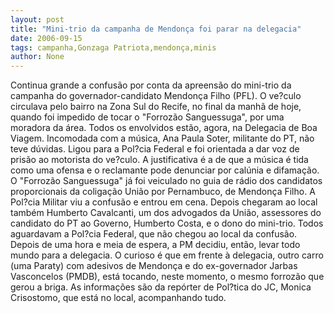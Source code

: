```yaml
---
layout: post
title: "Mini-trio da campanha de Mendonça foi parar na delegacia"
date: 2006-09-15
tags: campanha,Gonzaga Patriota,mendonça,minis
author: None
---
```


Continua grande a confusão por conta da apreensão do mini-trio da campanha do governador-candidato Mendonça Filho (PFL). 
O ve?culo circulava pelo bairro na Zona Sul do Recife, no final da manhã de hoje, quando foi impedido de tocar o \"Forrozão Sanguessuga\", por uma moradora da área. 
Todos os envolvidos estão, agora, na Delegacia de Boa Viagem. 
Incomodada com a música, Ana Paula Soter, militante do PT, não teve dúvidas. Ligou para a Pol?cia Federal e foi orientada a dar voz de prisão ao motorista do ve?culo. 
A justificativa é a de que a música é tida como uma ofensa e o reclamante pode denunciar por calúnia e difamação. O \"Forrozão Sanguessuga\" já foi veiculado no guia de rádio dos candidatos proporcionais da coligação União por Pernambuco, de Mendonça Filho. 
A Pol?cia Militar viu a confusão e entrou em cena. Depois chegaram ao local também Humberto Cavalcanti, um dos advogados da União, assessores do candidato do PT ao Governo, Humberto Costa, e o dono do mini-trio.
Todos aguardavam a Pol?cia Federal, que não chegou ao local da confusão. Depois de uma hora e meia de espera, a PM decidiu, então, levar todo mundo para a delegacia. 
O curioso é que em frente à delegacia,&nbsp;outro carro (uma Paraty) com adesivos de Mendonça e do ex-governador Jarbas Vasconcelos (PMDB), está tocando, neste momento,&nbsp;o mesmo forrozão&nbsp;que gerou a briga.
As informações são da&nbsp;repórter&nbsp;de Pol?tica do JC, Monica Crisostomo, que está&nbsp;no local, acompanhando tudo. 